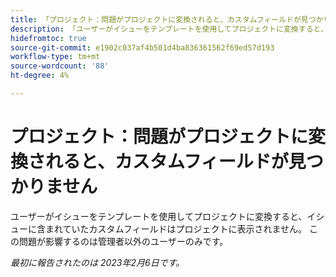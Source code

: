 ```yaml
---
title: 「プロジェクト：問題がプロジェクトに変換されると、カスタムフィールドが見つかりません»
description: 「ユーザーがイシューをテンプレートを使用してプロジェクトに変換すると、イシューに含まれていたカスタムフィールドはプロジェクトに表示されません。 この問題が影響するのは管理者以外のユーザーのみです。」
hidefromtoc: true
source-git-commit: e1902c037af4b501d4ba836361562f69ed57d193
workflow-type: tm+mt
source-wordcount: '88'
ht-degree: 4%

---
```



# プロジェクト：問題がプロジェクトに変換されると、カスタムフィールドが見つかりません

ユーザーがイシューをテンプレートを使用してプロジェクトに変換すると、イシューに含まれていたカスタムフィールドはプロジェクトに表示されません。 この問題が影響するのは管理者以外のユーザーのみです。

_最初に報告されたのは 2023年2月6日です。_

